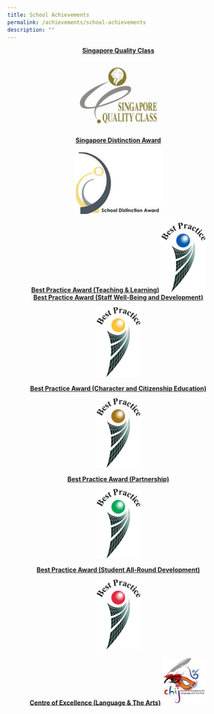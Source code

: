 ```yaml
---
title: School Achievements
permalink: /achievements/school-achievements
description: ""
---
```

<center><strong><u>Singapore Quality Class</u></strong>

<img src="/images/Singapre%20Quality%20Class.jpg" 
     style="width:40%">


<center><strong><u>Singapore Distinction Award</u></strong>

<img src="/images/Singapore%20Distinction%20Award.jpg" 
     style="width:40%">
		 
<center><strong><u>Best Practice Award
(Teaching & Learning)</u></strong>
<img src="/images/Best%20Practice%20Award%20(Teaching%20&%20Learning).jpg" 
     style="width:20%">
		
<center><strong><u>Best Practice Award
(Staff Well-Being and Development)</u></strong>

<img src="/images/Best%20Practice%20Award%20(Staff%20Well-Being%20and%20Development).jpg" 
     style="width:20%">
	
<center><strong><u>Best Practice Award
(Character and Citizenship Education)</u></strong>

<img src="/images/Best%20Practice%20Award%20(Character%20and%20Citizenship%20Education).jpg" 
     style="width:20%">
		 
<center><strong><u>Best Practice Award
(Partnership)</u></strong>

<img src="/images/Best%20Practice%20Award%20(Partnership).jpg" 
     style="width:20%">

<center><strong><u>Best Practice Award
(Student All-Round Development)</u></strong>

<img src="/images/Best%20Practice%20Award%20(Student%20All-Round%20Development).jpg" 
     style="width:20%">
		
<center><strong><u>Centre of Excellence
(Language & The Arts)</u></strong>
<img src="/images/Centre%20of%20Excellence%20(Language%20&%20The%20Arts).jpg" 
     style="width:20%">